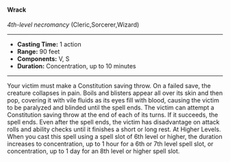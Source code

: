 #### Wrack
*4th-level necromancy* (Cleric,Sorcerer,Wizard)
___
- **Casting Time:** 1 action
- **Range:** 90 feet
- **Components:** V, S
- **Duration:** Concentration, up to 10 minutes
---
Your victim must make a Constitution saving throw.
On a failed save, the creature collapses in pain. Boils
and blisters appear all over its skin and then pop,
covering it with vile fluids as its eyes fill with blood,
causing the victim to be paralyzed and blinded until
the spell ends.
The victim can attempt a Constitution saving
throw at the end of each of its turns. If it succeeds,
the spell ends. Even after the spell ends, the victim
has disadvantage on attack rolls and ability checks
until it finishes a short or long rest.
At Higher Levels. When you cast this spell using
a spell slot of 6th level or higher, the duration
increases to concentration, up to 1 hour for a 6th or
7th level spell slot, or concentration, up to 1 day for
an 8th level or higher spell slot.
